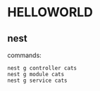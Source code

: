 # HELLOWORLD

## nest

commands:

```shell
nest g controller cats
nest g module cats
nest g service cats
```
